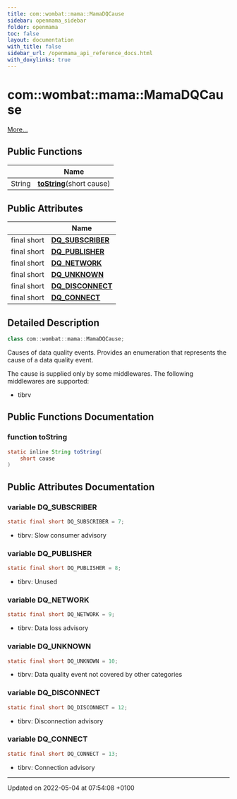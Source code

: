 ```yaml
---
title: com::wombat::mama::MamaDQCause
sidebar: openmama_sidebar
folder: openmama
toc: false
layout: documentation
with_title: false
sidebar_url: /openmama_api_reference_docs.html
with_doxylinks: true
---
```


# com::wombat::mama::MamaDQCause



 [More...](#detailed-description)

## Public Functions

|                | Name           |
| -------------- | -------------- |
| String | **[toString](classcom_1_1wombat_1_1mama_1_1MamaDQCause.html#function-tostring)**(short cause) |

## Public Attributes

|                | Name           |
| -------------- | -------------- |
| final short | **[DQ_SUBSCRIBER](classcom_1_1wombat_1_1mama_1_1MamaDQCause.html#variable-dq-subscriber)**  |
| final short | **[DQ_PUBLISHER](classcom_1_1wombat_1_1mama_1_1MamaDQCause.html#variable-dq-publisher)**  |
| final short | **[DQ_NETWORK](classcom_1_1wombat_1_1mama_1_1MamaDQCause.html#variable-dq-network)**  |
| final short | **[DQ_UNKNOWN](classcom_1_1wombat_1_1mama_1_1MamaDQCause.html#variable-dq-unknown)**  |
| final short | **[DQ_DISCONNECT](classcom_1_1wombat_1_1mama_1_1MamaDQCause.html#variable-dq-disconnect)**  |
| final short | **[DQ_CONNECT](classcom_1_1wombat_1_1mama_1_1MamaDQCause.html#variable-dq-connect)**  |

## Detailed Description

```java
class com::wombat::mama::MamaDQCause;
```


Causes of data quality events. Provides an enumeration that represents the cause of a data quality event.

The cause is supplied only by some middlewares. The following middlewares are supported:



* tibrv 

## Public Functions Documentation

### function toString

```java
static inline String toString(
    short cause
)
```


## Public Attributes Documentation

### variable DQ_SUBSCRIBER

```java
static final short DQ_SUBSCRIBER = 7;
```




* tibrv: Slow consumer advisory 


### variable DQ_PUBLISHER

```java
static final short DQ_PUBLISHER = 8;
```




* tibrv: Unused 


### variable DQ_NETWORK

```java
static final short DQ_NETWORK = 9;
```




* tibrv: Data loss advisory 


### variable DQ_UNKNOWN

```java
static final short DQ_UNKNOWN = 10;
```




* tibrv: Data quality event not covered by other categories 


### variable DQ_DISCONNECT

```java
static final short DQ_DISCONNECT = 12;
```




* tibrv: Disconnection advisory 


### variable DQ_CONNECT

```java
static final short DQ_CONNECT = 13;
```




* tibrv: Connection advisory 


-------------------------------

Updated on 2022-05-04 at 07:54:08 +0100